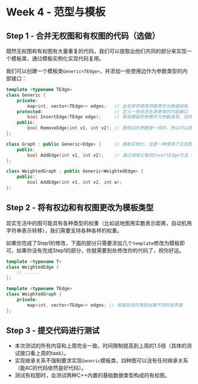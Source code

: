 # Week 4 - 范型与模板

## Step 1 - 合并无权图和有权图的代码（选做）

既然无权图和有权图有大量重复的代码，我们可以提取出他们共同的部分来实现一个模板类，通过模板实例化实现代码复用。

我们可以创建一个模板类`Generic<TEdge>`，并添加一些使用边作为参数类型的内部接口：

```c++
template <typename TEdge>
class Generic {
    private:
        map<int, vector<TEdge>> edges;   // 此处举例使用邻接表作为数据结构
    protected:                           // 定义一些供派生类使用的内部接口
        bool InsertEdge(TEdge edge);     // 使用模板的参数作为参数类型，这样代码就可以轻松复用了
    public:
        bool RemoveEdge(int v1, int v2); // 删除边的参数是一样的，所以可以直接在模板类中定义
};

class Graph : public Generic<Edge> {     // 模板实例化，这是一种使用了无权图的边
    public:
        bool AddEdge(int v1, int v2);    // 通过调用父类的InsertEdge方法（注意继承关系中一定要尽量避免重名）来实现具体的接口
};

class WeightedGraph : public Generic<WeightedEdge> {
    public:
        bool AddEdge(int v1, int v2, int w);
};
```

## Step 2 - 将有权边和有权图更改为模板类型

现实生活中的图可能具有各种类型的权重（比如说地图用实数表示距离，自动机用字符串表示转移），我们需要支持各种各样的权重。

如果你完成了Step1的修改，下面的部分只需要添加几个`template`修改为模板即可。如果你没有完成Step1的部分，你就需要到处修改你的代码了，祝你好运。

```c++
template <typename T>
class WeightedEdge {
    // ......
};

template <typename TEdge>
class WeightedGraph {
    private:
        map<int, vector<TEdge>> edges; // 根据具体的类型创建不同的临界表
};
```

## Step 3 - 提交代码进行测试

- 本次测试的所有内容和上周完全一致，时间限制提高到上周的1.5倍（具体的测试接口看上周的task）。
- 实现继承关系不强制要求实现`Generic`模板类，四种图可以没有任何继承关系（能AC的代码依然是好代码）。
- 测试有权图时，会测试两种C++内置的基础数据类型构成的有权图。

